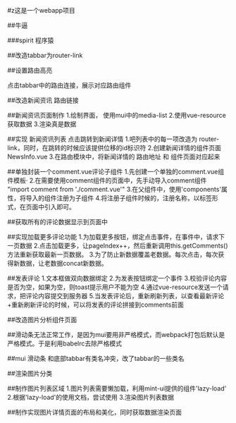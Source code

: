 #z这是一个webapp项目

##牛逼

###spirit 程序猿   
  
##改造tabbar为router-link

##设置路由高亮

点击tabbar中的路由连接，展示对应路由组件

##改造新闻资讯 路由链接

##新闻资讯页面制作
1.绘制界面， 使用mui中的media-list
2.使用vue-resource获取数据
3.渲染真是数据

##实现 新闻资讯列表 点击跳转到新闻详情
1.吧列表中的每一项改造为 router-link，同时，在跳转的时候应该提供位移的id标识符
2.创建新闻详情的组件页面 NewsInfo.vue
3.在路由模块中，将新闻详情的 路由地址 和 组件页面对应起来

##单独封装一个comment.vue评论子组件
1.先创建一个单独的comment.vue组件模板·
2.在需要使用comment组件的页面中，先手动导入comment组件 "import comment from './comment.vue'"
3.在父组件中，使用'components'属性，将导入的组件注册为子组件
4.将注册子组件时候的，注册名称，以标签形式，在页面中引入即可。

##获取所有的评论数据显示到页面中

##实现加载更多评论功能
1.为加载更多按钮，绑定点击事件，在事件中，请求下一页数据
2.点击加载更多，让pageIndex++，然后重新调用this.getComments()方法重新获取最新一页数据。
3.为了防止新数据覆盖老数据。每次点击，每次获得新数据，让老数据concat新数据。

##发表评论
1.文本框做双向数据绑定
2.为发表按钮绑定一个事件
3.校验评论内容是否为空，如果为空，则toast提示用户不能为空
4.通过vue-resource发送一个请求，把评论内容提交到服务器
5.当发表评论后，重新刷新列表，以查看最新评论
+重新刷新评论的时候，可以将发表的评论拼接到comments前面

##改造图片分析组件页面

##滑动条无法正常工作，是因为mui要用非严格模式，而webpack打包后默认是严格模式。于是利用babelrc去除严格模式

##mui 滑动条 和底部tabbar有类名冲突，改了tabbar的一些类名


##渲染图片分类

##制作图片列表区域
1.图片列表需要懒加载，利用mint-ui提供的组件'lazy-load'
2.根据'lazy-load'的使用文档，尝试使用
3.渲染图片列表数据

##制作实现图片详情页面的布局和美化，同时获取数据渲染页面